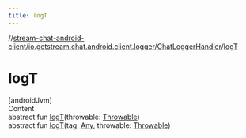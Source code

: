 ```yaml
---
title: logT
---
```

//[stream-chat-android-client](../../../index.md)/[io.getstream.chat.android.client.logger](../index.md)/[ChatLoggerHandler](index.md)/[logT](logT.md)



# logT  
[androidJvm]  
Content  
abstract fun [logT](logT.md)(throwable: [Throwable](https://kotlinlang.org/api/latest/jvm/stdlib/kotlin/-throwable/index.html))  
abstract fun [logT](logT.md)(tag: [Any](https://kotlinlang.org/api/latest/jvm/stdlib/kotlin/-any/index.html), throwable: [Throwable](https://kotlinlang.org/api/latest/jvm/stdlib/kotlin/-throwable/index.html))  



